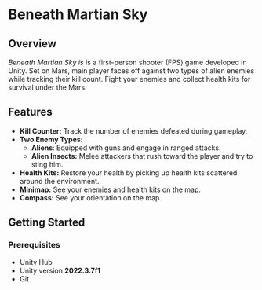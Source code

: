 # Beneath Martian Sky

## Overview

*Beneath Martian Sky is* is a first-person shooter (FPS) game developed in Unity. Set on Mars, main player faces off against two types of alien enemies while tracking their kill count. Fight your enemies and collect health kits for survival under the Mars.

## Features

- **Kill Counter:** Track the number of enemies defeated during gameplay.
- **Two Enemy Types:**
  - **Aliens**: Equipped with guns and engage in ranged attacks.
  - **Alien Insects:** Melee attackers that rush toward the player and try to sting him.
- **Health Kits:** Restore your health by picking up health kits scattered around the environment.
- **Minimap:** See your enemies and health kits on the map.
- **Compass:** See your orientation on the map.

## Getting Started

### Prerequisites

- Unity Hub
- Unity version **2022.3.7f1**
- Git

